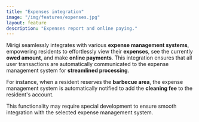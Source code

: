 ```yaml
---
title: "Expenses integration"
image: "/img/features/expenses.jpg"
layout: feature
description: "Expenses report and online paying."
---
```


Mirigi seamlessly integrates with various **expense management systems**, empowering residents to effortlessly view their **expenses**, see the currently **owed amount**, and make **online payments**. This integration ensures that all user transactions are automatically communicated to the expense management system for **streamlined processing**.

For instance, when a resident reserves the **barbecue area**, the expense management system is automatically notified to add the **cleaning fee** to the resident's account. 

This functionality may require special development to ensure smooth integration with the selected expense management system.



